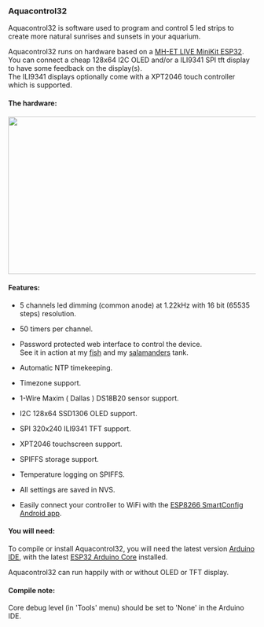 ### Aquacontrol32

Aquacontrol32 is software used to program and control 5 led strips to create more natural sunrises and sunsets in your aquarium.

Aquacontrol32 runs on hardware based on a [MH-ET LIVE MiniKit ESP32](http://mh.nodebb.com/topic/8/new-mh-et-live-minikit-for-esp32).
<br>You can connect a cheap 128x64 I2C OLED and/or a ILI9341 SPI tft display to have some feedback on the display(s). 
<br>The ILI9341 displays optionally come with a XPT2046 touch controller which is supported.

#### The hardware:

<a href="https://user-images.githubusercontent.com/24290108/33763793-1df0fe98-dc12-11e7-82a5-853e5a1d07d1.JPG"><img src="https://user-images.githubusercontent.com/24290108/33763798-2385a69c-dc12-11e7-81c4-2429f2fb88fd.JPG" height="320" width="512" ></a>

#### Features:

- 5 channels led dimming (common anode) at 1.22kHz with 16 bit (65535 steps) resolution.

- 50 timers per channel.

- Password protected web interface to control the device.
<br>See it in action at my [fish](http://thuis.wasietsmet.nl:99/) and my [salamanders](http://thuis.wasietsmet.nl:88/) tank.

- Automatic NTP timekeeping.

- Timezone support.

- 1-Wire Maxim ( Dallas ) DS18B20 sensor support.

- I2C 128x64 SSD1306 OLED support.

- SPI 320x240 ILI9341 TFT support.

- XPT2046 touchscreen support.

- SPIFFS storage support.

- Temperature logging on SPIFFS.

- All settings are saved in NVS.

- Easily connect your controller to WiFi with the [ESP8266 SmartConfig Android app](https://play.google.com/store/apps/details?id=com.cmmakerclub.iot.esptouch&hl=nl).


#### You will need:

To compile or install Aquacontrol32, you will need the latest version [Arduino IDE](https://arduino.cc/), with the latest [ESP32 Arduino Core](https://github.com/espressif/arduino-esp32) installed.

Aquacontrol32 can run happily with or without OLED or TFT display.

#### Compile note:

Core debug level (in 'Tools' menu) should be set to 'None' in the Arduino IDE.
